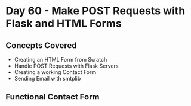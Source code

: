 # Day 60 - Make POST Requests with Flask and HTML Forms
## Concepts Covered
- Creating an HTML Form from Scratch
- Handle POST Requests with Flask Servers
- Creating a working Contact Form
- Sending Email with smtplib
## Functional Contact Form